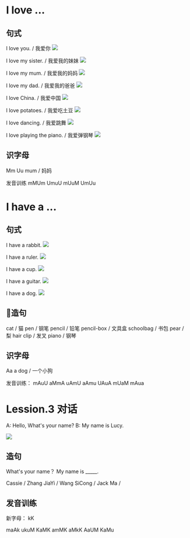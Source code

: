 
# I love ...

## 句式

I love you. / 我爱你
![](res/loveyou.png)

I love my sister. / 我爱我的妹妹
![](res/sister.png)

I love my mum. / 我爱我的妈妈
![](res/mum.png)

I love my dad. / 我爱我的爸爸
![](res/dad.png)

I love China. / 我爱中国
![](res/china.jpg)

I love potatoes. / 我爱吃土豆
![](res/tudou.jpg)

I love dancing. / 我爱跳舞
![](res/dance.jpg)

I love playing the piano. / 我爱弹钢琴
![](res/piano.jpg)


## 识字母

Mm Uu
mum / 妈妈

发音训练
mMUm
UmuU
mUuM
UmUu


# I have a ...

## 句式

I have a rabbit.
![](res/tu.jpg)

I have a ruler.
![](res/ruler.jpg)

I have a cup.
![](res/cup.jpg)

I have a guitar.
![](res/guitar.jpg)

I have a dog.
![](res/dog.jpg)

## 造句

cat / 猫
pen / 钢笔
pencil / 铅笔
pencil-box / 文具盒
schoolbag / 书包
pear / 梨
hair clip / 发叉
piano / 钢琴

## 识字母

Aa
a dog / 一个小狗

发音训练：
mAuU
aMmA
uAmU
aAmu
UAuA
mUaM
mAua

# Lession.3 对话

A: Hello, What's your name?
B: My name is Lucy.

![](res/name.png)

## 造句

What's your name？
My name is _____.

Cassie / Zhang JiaYi / Wang SiCong / Jack Ma / 

## 发音训练

新字母： kK

maAk
ukuM
KaMK
amMK
aMkK
AaUM
KaMu




